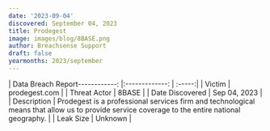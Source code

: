 ```yaml
---
date: '2023-09-04'
discovered: September 04, 2023
title: Prodegest
image: images/blog/8BASE.png
author: Breachsense Support
draft: false
yearmonths: 2023/september
---
```


| Data Breach Report------------:     |:-------------:    | :-----:|
| Victim      | prodegest.com      | 
| Threat Actor      | 8BASE      | 
| Date Discovered      | Sep 04, 2023      | 
| Description      | Prodegest is a professional services firm and technological means that allow us to provide service coverage to the entire national geography.      | 
| Leak Size      | Unknown      | 

